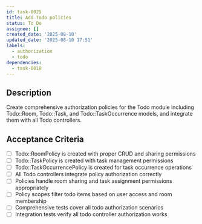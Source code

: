 ```yaml
---
id: task-0025
title: Add Todo policies
status: To Do
assignee: []
created_date: '2025-08-10'
updated_date: '2025-08-10 17:51'
labels:
  - authorization
  - todo
dependencies:
  - task-0018
---
```


## Description

Create comprehensive authorization policies for the Todo module including Todo::Room, Todo::Task, and Todo::TaskOccurrence models, and integrate them with all Todo controllers.

## Acceptance Criteria

- [ ] Todo::RoomPolicy is created with proper CRUD and sharing permissions
- [ ] Todo::TaskPolicy is created with task management permissions
- [ ] Todo::TaskOccurrencePolicy is created for task occurrence operations
- [ ] All Todo controllers integrate policy authorization correctly
- [ ] Policies handle room sharing and task assignment permissions appropriately
- [ ] Policy scopes filter todo items based on user access and room membership
- [ ] Comprehensive tests cover all todo authorization scenarios
- [ ] Integration tests verify all todo controller authorization works
